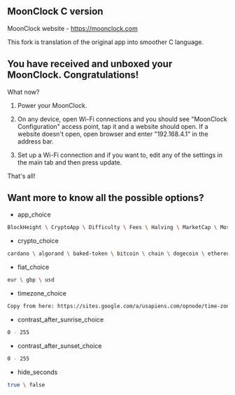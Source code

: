 ## MoonClock C version

MoonClock website - https://moonclock.com

This fork is translation of the original app into smoother C language.

## You have received and unboxed your MoonClock. Congratulations!

What now?

1. Power your MoonClock.

2. On any device, open Wi-Fi connections and you should see "MoonClock Configuration" access point, tap it and a website should open. If a website doesn't open, open browser and enter "192.168.4.1" in the address bar.

3. Set up a Wi-Fi connection and if you want to, edit any of the settings in the main tab and then press update.

That's all!


## Want more to know all the possible options?

* app_choice
```sh
BlockHeight \ CryptoApp \ Difficulty \ Fees \ Halving \ MarketCap \ MoscowTimeApp \ TimeApp
```
* crypto_choice
```sh
cardano \ algorand \ baked-token \ bitcoin \ chain \ dogecoin \ ethereum \ kusama \ litecoin \ polkadot \ thorchain \ verasity
```
* fiat_choice
```sh
eur \ gbp \ usd
```
* timezone_choice
```sh
Copy from here: https://sites.google.com/a/usapiens.com/opnode/time-zones
```
* contrast_after_sunrise_choice 
```sh
0 - 255
```
* contrast_after_sunset_choice
```sh
0 - 255
```
* hide_seconds
```sh
true \ false
```


